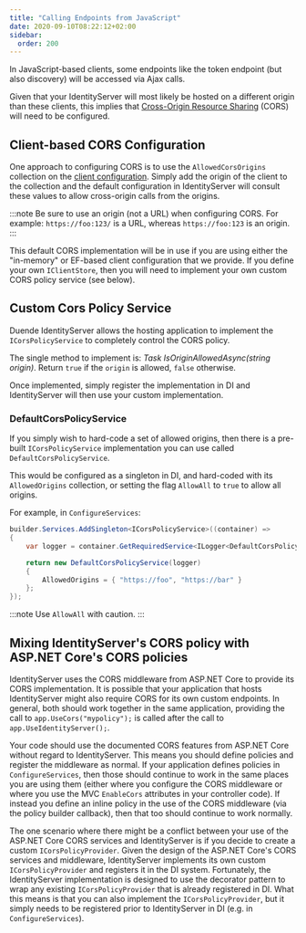```yaml
---
title: "Calling Endpoints from JavaScript"
date: 2020-09-10T08:22:12+02:00
sidebar:
  order: 200
---
```


In JavaScript-based clients, some endpoints like the token endpoint (but also discovery) will be accessed via Ajax
calls.

Given that your IdentityServer will most likely be hosted on a different origin than these clients, this implies
that [Cross-Origin Resource Sharing](https://developer.mozilla.org/en-US/docs/Web/HTTP/CORS) (CORS) will need to be
configured.

## Client-based CORS Configuration

One approach to configuring CORS is to use the `AllowedCorsOrigins` collection on
the [client configuration](../reference/models/client#authentication--session-management).
Simply add the origin of the client to the collection and the default configuration in IdentityServer will consult these
values to allow cross-origin calls from the origins.

:::note
Be sure to use an origin (not a URL) when configuring CORS. For example: `https://foo:123/` is a URL, whereas
`https://foo:123` is an origin.
:::

This default CORS implementation will be in use if you are using either the "in-memory" or EF-based client configuration
that we provide.
If you define your own `IClientStore`, then you will need to implement your own custom CORS policy service (see below).

## Custom Cors Policy Service

Duende IdentityServer allows the hosting application to implement the `ICorsPolicyService` to completely control the
CORS policy.

The single method to implement is: *Task<bool> IsOriginAllowedAsync(string origin)*.
Return `true` if the `origin` is allowed, `false` otherwise.

Once implemented, simply register the implementation in DI and IdentityServer will then use your custom implementation.

### DefaultCorsPolicyService

If you simply wish to hard-code a set of allowed origins, then there is a pre-built `ICorsPolicyService` implementation
you can use called `DefaultCorsPolicyService`.

This would be configured as a singleton in DI, and hard-coded with its `AllowedOrigins` collection, or setting the flag
`AllowAll`
to `true` to allow all origins.

For example, in `ConfigureServices`:

```cs
builder.Services.AddSingleton<ICorsPolicyService>((container) =>
{
    var logger = container.GetRequiredService<ILogger<DefaultCorsPolicyService>>();

    return new DefaultCorsPolicyService(logger) 
    {
        AllowedOrigins = { "https://foo", "https://bar" }
    };
});
```

:::note
Use `AllowAll` with caution.
:::

## Mixing IdentityServer's CORS policy with ASP.NET Core's CORS policies

IdentityServer uses the CORS middleware from ASP.NET Core to provide its CORS implementation.
It is possible that your application that hosts IdentityServer might also require CORS for its own custom endpoints.
In general, both should work together in the same application, providing the call to `app.UseCors("mypolicy");` is
called after the call to `app.UseIdentityServer();`.

Your code should use the documented CORS features from ASP.NET Core without regard to IdentityServer.
This means you should define policies and register the middleware as normal.
If your application defines policies in `ConfigureServices`, then those should continue to work in the same places you
are using them (either where you configure the CORS middleware or where you use the MVC `EnableCors` attributes in your
controller code).
If instead you define an inline policy in the use of the CORS middleware (via the policy builder callback), then that
too should continue to work normally.

The one scenario where there might be a conflict between your use of the ASP.NET Core CORS services and IdentityServer
is if you decide to create a custom `ICorsPolicyProvider`.
Given the design of the ASP.NET Core's CORS services and middleware, IdentityServer implements its own custom
`ICorsPolicyProvider` and registers it in the DI system.
Fortunately, the IdentityServer implementation is designed to use the decorator pattern to wrap any existing
`ICorsPolicyProvider` that is already registered in DI.
What this means is that you can also implement the `ICorsPolicyProvider`, but it simply needs to be registered prior to
IdentityServer in DI (e.g. in `ConfigureServices`).
